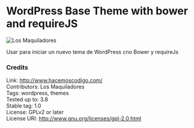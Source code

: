 WordPress Base Theme with bower and requireJS
=============
![Los Maquiladores](https://raw.github.com/HacemosCodigo/base-theme/master/images/logo_hc.png)

Usar para iniciar un nuevo tema de WordPress cno Bower y requireJs

### Credits

Link: http://www.hacemoscodigo.com/<br />
Contributors: Los Maquiladores<br />
Tags: wordpress, themes<br />
Tested up to: 3.8<br />
Stable tag: 1.0<br />
License: GPLv2 or later<br />
License URI: http://www.gnu.org/licenses/gpl-2.0.html<br />
